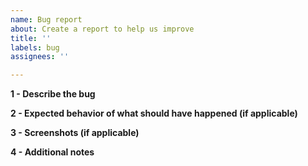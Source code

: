 ```yaml
---
name: Bug report
about: Create a report to help us improve
title: ''
labels: bug
assignees: ''

---
```


**1 - Describe the bug**

**2 - Expected behavior of what should have happened (if applicable)**

**3 - Screenshots (if applicable)**

**4 - Additional notes**
